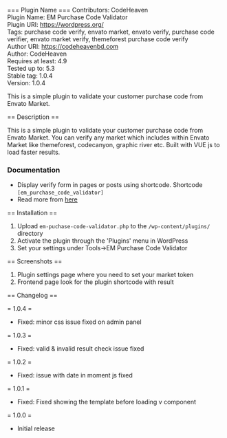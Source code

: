 === Plugin Name ===
Contributors:      CodeHeaven  
Plugin Name:       EM Purchase Code Validator  
Plugin URI:        https://wordpress.org/  
Tags:              purchase code verify, envato market, envato verify, purchase code verifier, envato market verify, themeforest purchase code verify  
Author URI:        https://codeheavenbd.com  
Author:            CodeHeaven  
Requires at least: 4.9  
Tested up to:      5.3  
Stable tag:        1.0.4  
Version:           1.0.4

This is a simple plugin to validate your customer purchase code from Envato Market.

== Description ==

This is a simple plugin to validate your customer purchase code from Envato Market. You can verify any market which includes within Envato Market like themeforest, codecanyon, graphic river etc. Built with VUE js to load faster results.

### Documentation

* Display verify form in pages or posts using shortcode. Shortcode `[em_purchase_code_validator]`
* Read more from [here](bit.ly/em-purchase-code-validator) 

== Installation ==

1. Upload `em-puchase-code-validator.php` to the `/wp-content/plugins/` directory
1. Activate the plugin through the 'Plugins' menu in WordPress
1. Set your settings under Tools->EM Purchase Code Validator

== Screenshots ==

1. Plugin settings page where you need to set your market token
2. Frontend page look for the plugin shortcode with result


== Changelog ==

= 1.0.4 =
* Fixed: minor css issue fixed on admin panel

= 1.0.3 =
* Fixed: valid & invalid result check issue fixed

= 1.0.2 =
* Fixed: issue with date in moment js fixed

= 1.0.1 =
* Fixed: Fixed showing the template before loading v component

= 1.0.0 =
* Initial release